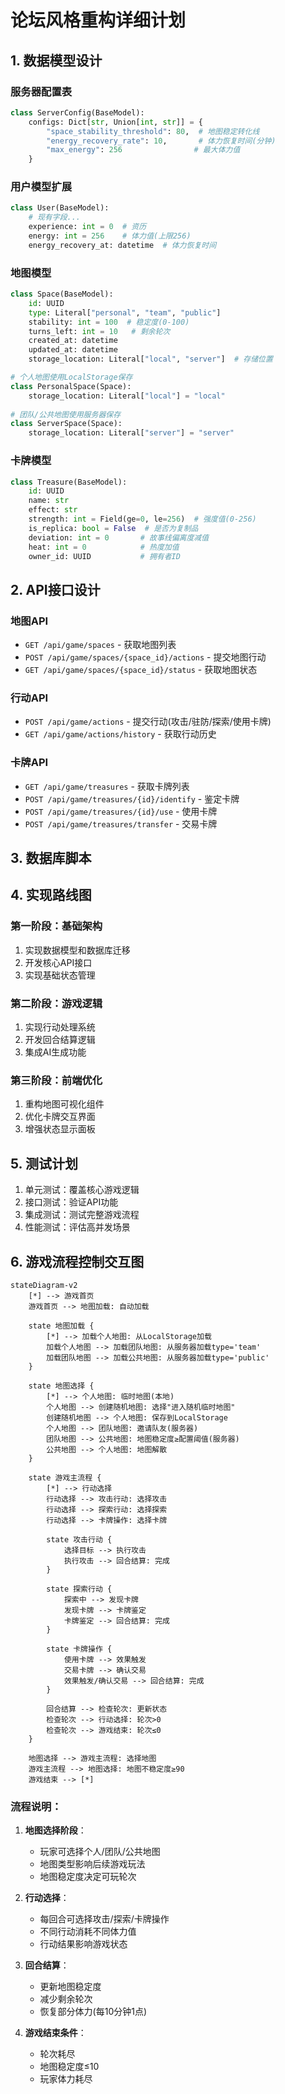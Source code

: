 # 论坛风格重构详细计划

## 1. 数据模型设计

### 服务器配置表
```python
class ServerConfig(BaseModel):
    configs: Dict[str, Union[int, str]] = {
        "space_stability_threshold": 80,  # 地图稳定转化线
        "energy_recovery_rate": 10,       # 体力恢复时间(分钟)
        "max_energy": 256                # 最大体力值
    }
```

### 用户模型扩展
```python
class User(BaseModel):
    # 现有字段...
    experience: int = 0  # 资历
    energy: int = 256    # 体力值(上限256)
    energy_recovery_at: datetime  # 体力恢复时间
```

### 地图模型
```python
class Space(BaseModel):
    id: UUID
    type: Literal["personal", "team", "public"]
    stability: int = 100  # 稳定度(0-100)
    turns_left: int = 10   # 剩余轮次
    created_at: datetime
    updated_at: datetime
    storage_location: Literal["local", "server"]  # 存储位置

# 个人地图使用LocalStorage保存
class PersonalSpace(Space):
    storage_location: Literal["local"] = "local"
    
# 团队/公共地图使用服务器保存    
class ServerSpace(Space):
    storage_location: Literal["server"] = "server"
```

### 卡牌模型
```python
class Treasure(BaseModel):
    id: UUID
    name: str
    effect: str
    strength: int = Field(ge=0, le=256)  # 强度值(0-256)
    is_replica: bool = False  # 是否为复制品
    deviation: int = 0       # 故事线偏离度减值 
    heat: int = 0            # 热度加值
    owner_id: UUID           # 拥有者ID
```

## 2. API接口设计

### 地图API
- `GET /api/game/spaces` - 获取地图列表
- `POST /api/game/spaces/{space_id}/actions` - 提交地图行动
- `GET /api/game/spaces/{space_id}/status` - 获取地图状态

### 行动API
- `POST /api/game/actions` - 提交行动(攻击/驻防/探索/使用卡牌)
- `GET /api/game/actions/history` - 获取行动历史

### 卡牌API
- `GET /api/game/treasures` - 获取卡牌列表 
- `POST /api/game/treasures/{id}/identify` - 鉴定卡牌
- `POST /api/game/treasures/{id}/use` - 使用卡牌
- `POST /api/game/treasures/transfer` - 交易卡牌

## 3. 数据库脚本


## 4. 实现路线图

### 第一阶段：基础架构
1. 实现数据模型和数据库迁移
2. 开发核心API接口
3. 实现基础状态管理

### 第二阶段：游戏逻辑
1. 实现行动处理系统
2. 开发回合结算逻辑
3. 集成AI生成功能

### 第三阶段：前端优化
1. 重构地图可视化组件
2. 优化卡牌交互界面
3. 增强状态显示面板

## 5. 测试计划

1. 单元测试：覆盖核心游戏逻辑
2. 接口测试：验证API功能
3. 集成测试：测试完整游戏流程
4. 性能测试：评估高并发场景

## 6. 游戏流程控制交互图

```mermaid
stateDiagram-v2
    [*] --> 游戏首页
    游戏首页 --> 地图加载: 自动加载
    
    state 地图加载 {
        [*] --> 加载个人地图: 从LocalStorage加载
        加载个人地图 --> 加载团队地图: 从服务器加载type='team'
        加载团队地图 --> 加载公共地图: 从服务器加载type='public'
    }
    
    state 地图选择 {
        [*] --> 个人地图: 临时地图(本地)
        个人地图 --> 创建随机地图: 选择"进入随机临时地图"
        创建随机地图 --> 个人地图: 保存到LocalStorage
        个人地图 --> 团队地图: 邀请队友(服务器)
        团队地图 --> 公共地图: 地图稳定度≥配置阈值(服务器)
        公共地图 --> 个人地图: 地图解散
    }

    state 游戏主流程 {
        [*] --> 行动选择
        行动选择 --> 攻击行动: 选择攻击
        行动选择 --> 探索行动: 选择探索
        行动选择 --> 卡牌操作: 选择卡牌
        
        state 攻击行动 {
            选择目标 --> 执行攻击
            执行攻击 --> 回合结算: 完成
        }
        
        state 探索行动 {
            探索中 --> 发现卡牌
            发现卡牌 --> 卡牌鉴定
            卡牌鉴定 --> 回合结算: 完成
        }
        
        state 卡牌操作 {
            使用卡牌 --> 效果触发
            交易卡牌 --> 确认交易
            效果触发/确认交易 --> 回合结算: 完成
        }
        
        回合结算 --> 检查轮次: 更新状态
        检查轮次 --> 行动选择: 轮次>0
        检查轮次 --> 游戏结束: 轮次≤0
    }

    地图选择 --> 游戏主流程: 选择地图
    游戏主流程 --> 地图选择: 地图不稳定度≥90
    游戏结束 --> [*]
```

### 流程说明：
1. **地图选择阶段**：
   - 玩家可选择个人/团队/公共地图
   - 地图类型影响后续游戏玩法
   - 地图稳定度决定可玩轮次

2. **行动选择**：
   - 每回合可选择攻击/探索/卡牌操作
   - 不同行动消耗不同体力值
   - 行动结果影响游戏状态

3. **回合结算**：
   - 更新地图稳定度
   - 减少剩余轮次
   - 恢复部分体力(每10分钟1点)

4. **游戏结束条件**：
   - 轮次耗尽
   - 地图稳定度≤10
   - 玩家体力耗尽
